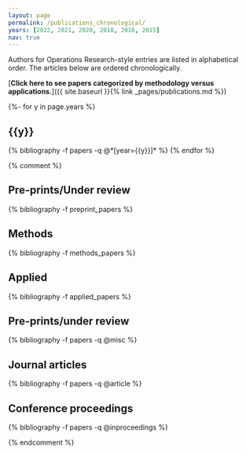```yaml
---
layout: page
permalink: /publications_chronological/
years: [2022, 2021, 2020, 2018, 2016, 2015]
nav: true
---
```



Authors for Operations Research-style entries are listed in alphabetical order. 
The articles below are ordered chronologically. 


[**Click here to see papers categorized by methodology versus applications.**]({{ site.baseurl }}{% link _pages/publications.md %})




<div class="publications">


{%- for y in page.years %}
  <h2 class="year">{{y}}</h2>
  {% bibliography -f papers -q @*[year={{y}}]* %}
{% endfor %}




{% comment %}

<h2 id="preprints" class="year">Pre-prints/Under review</h2>
{% bibliography -f preprint_papers %}

<h2 id="methods" class="year">Methods</h2>
{% bibliography -f methods_papers %}

<h2 id="applied" class="year">Applied</h2>
{% bibliography -f applied_papers %}



<h2 id="preprints" class="year">Pre-prints/under review</h2>
{% bibliography -f papers -q @misc %}

<h2 id="journals" class="year">Journal articles</h2>
{% bibliography -f papers -q @article %}

<h2 id="conferences" class="year">Conference proceedings</h2>
{% bibliography -f papers -q @inproceedings %}

{% endcomment %}


</div>




